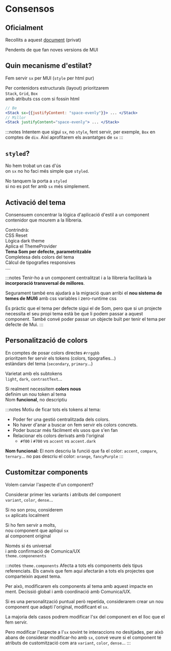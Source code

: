 # Consensos

## Oficialment

Recollits a aquest [document](https://docs.google.com/document/d/1RXexNAIqNR54ySRsRDJa6Ri36WMQqDa6ueQaZFjJVQw/edit#heading=h.pgagwmctyqs1) (privat)

Pendents de que fan noves versions de MUI

## Quin mecanisme d'estilat?

Fem servir `sx` per MUI (`style` per html pur)

Per contenidors estructurals (layout) prioritzarem\
`Stack`, `Grid`, `Box`\
amb atributs css com si fossin html

```jsx
// Be
<Stack sx={{justifyContent: "space-evenly"}}> ... </Stack>
// Millor
<Stack justifyContent="space-evenly"> ... </Stack>
```
:::notes
Intentem que sigui `sx`, no `style`, fent servir, per exemple, `Box` en comptes de `div`.
Així aprofitarem els avantatges de `sx`
:::

## `styled`?

No hem trobat un cas d'ús\
on `sx` no ho faci més simple que `styled`.

No tanquem la porta a `styled`\
si no es pot fer amb `sx` més simplement.

## Activació del tema

Consensuem concentrar la lógica d'aplicació d'estil
a un component  contenidor que mourem a la llibreria.

Contrindrà:\
CSS Reset\
Lògica dark theme\
Aplica el ThemeProvider\
**Tema Som per defecte, parametritzable**\
Completesa dels colors del tema\
Càlcul de tipografies responsives\
....

:::notes
Tenir-ho a un component centralitzat i a la llibreria
facilitarà la **incorporació transversal de millores**.

Segurament també ens ajudarà a la migració
quan arribi
el **nou sistema de temes de MUI6**
amb css variables i zero-runtime css

És pràctic que el tema per defecte sigui el de Som,
pero que si un projecte necessita el seu propi tema
està be que li podem passar a aquest component.
També convé poder passar un objecte buït per tenir
el tema per defecte de Mui.
:::

## Personalització de colors

En comptes de posar colors directes `#rrggbb`\
prioritzem fer servir els tokens (colors, tipografies...)\
estàndars del tema (`secondary`, `primary`...)

Varietat amb els subtokens\
`light`, `dark`, `contrastText`...

Si realment necessitem **colors nous**\
definim un nou token al tema\
Nom **funcional**, no descriptiu


:::notes
Motiu de ficar tots els tokens al tema:

- Poder fer una gestió centralitzada dels colors.
- No haver d'anar a buscar on fem servir els colors concrets.
- Poder buscar més fàcilment els usos que s'en fan
- Relacionar els colors derivats amb l'original
  - `#f00` i `#700` vs `accent` vs `accent.dark`

**Nom funcional:**
El nom descriu la funció que fa el color:
`accent`, `compare`, `ternary`...
no pas descriu el color: `orange`, `fancyPurple`
:::

## Customitzar components

Volem canviar l'aspecte d'un component?

Considerar primer les variants i atributs del component\
`variant`, `color`, `dense`...

Si no son prou, considerem\
`sx` aplicats localment

Si ho fem servir a molts,\
nou component que apliqui `sx`\
al component original

Només si és universal\
i amb confirmació de Comunica/UX\
`theme.componenents`

:::notes
`theme.components`
Afecta a tots els components dels tipus referenciats.
Els canvis que fem aquí afectarán a tots els projectes
que comparteixin aquest tema.

Per això, modificarem els components al tema amb aquest impacte en ment.
Decissió global i amb coordinació amb Comunica/UX.

Si es una personalització puntual però repetida,
considerarem crear un nou component que adapti l'original, modificant el `sx`.

La majoria dels casos podrem modificar l'sx del component en el lloc que el fem servir.

Pero modificar l'aspecte a l'`sx` sovint te interaccions no desitjades,
per això abans de considerar modificar-ho amb `sx`,
convé veure si el component té atributs de customització com ara
`variant`, `color`, `dense`...
:::

